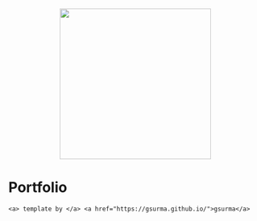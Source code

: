 <h3 align="center">
  <img src="images/icons/gsurma_icon_web.png" width="300">
</h3>


# Portfolio



`<a> template by </a> <a href="https://gsurma.github.io/">gsurma</a>`


